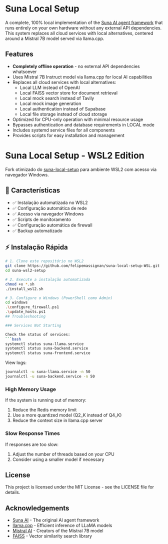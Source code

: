 # Suna Local Setup

A complete, 100% local implementation of the [Suna AI agent framework](https://github.com/kortix-ai/suna) that runs entirely on your own hardware without any external API dependencies. This system replaces all cloud services with local alternatives, centered around a Mistral 7B model served via llama.cpp.

## Features

- **Completely offline operation** - no external API dependencies whatsoever
- Uses Mistral 7B Instruct model via llama.cpp for local AI capabilities
- Replaces all cloud services with local alternatives:
  - Local LLM instead of OpenAI
  - Local FAISS vector store for document retrieval
  - Local mock search instead of Tavily
  - Local mock image generation
  - Local authentication instead of Supabase
  - Local file storage instead of cloud storage
- Optimized for CPU-only operation with minimal resource usage
- Bypasses authentication and database requirements in LOCAL mode
- Includes systemd service files for all components
- Provides scripts for easy installation and management

# Suna Local Setup - WSL2 Edition

Fork otimizado do [suna-local-setup](https://github.com/88atman77/suna-local-setup) para ambiente WSL2 com acesso via navegador Windows.

## 🎯 **Características**

- ✅ Instalação automatizada no WSL2
- ✅ Configuração automática de rede
- ✅ Acesso via navegador Windows
- ✅ Scripts de monitoramento
- ✅ Configuração automática de firewall
- ✅ Backup automatizado

## ⚡ **Instalação Rápida**

```bash
# 1. Clone este repositório no WSL2
git clone https://github.com/felipemassignan/suna-local-setup-WSL.git
cd suna-wsl2-setup

# 2. Execute a instalação automatizada
chmod +x *.sh
./install_wsl2.sh

# 3. Configure o Windows (PowerShell como Admin)
cd windows
.\configure_firewall.ps1
.\update_hosts.ps1
## Troubleshooting

### Services Not Starting

Check the status of services:
```bash
systemctl status suna-llama.service
systemctl status suna-backend.service
systemctl status suna-frontend.service
```

View logs:
```bash
journalctl -u suna-llama.service -n 50
journalctl -u suna-backend.service -n 50
```

### High Memory Usage

If the system is running out of memory:
1. Reduce the Redis memory limit
2. Use a more quantized model (Q2_K instead of Q4_K)
3. Reduce the context size in llama.cpp server

### Slow Response Times

If responses are too slow:
1. Adjust the number of threads based on your CPU
2. Consider using a smaller model if necessary

## License

This project is licensed under the MIT License - see the LICENSE file for details.

## Acknowledgements

- [Suna AI](https://github.com/kortix-ai/suna) - The original AI agent framework
- [llama.cpp](https://github.com/ggerganov/llama.cpp) - Efficient inference of LLaMA models
- [Mistral AI](https://mistral.ai/) - Creators of the Mistral 7B model
- [FAISS](https://github.com/facebookresearch/faiss) - Vector similarity search library
